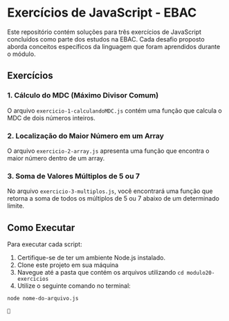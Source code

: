 # Exercícios de JavaScript - EBAC

Este repositório contém soluções para três exercícios de JavaScript concluídos como parte dos estudos na EBAC. 
Cada desafio proposto aborda conceitos específicos da linguagem que foram aprendidos durante o módulo.

## Exercícios

### 1. Cálculo do MDC (Máximo Divisor Comum)

O arquivo `exercicio-1-calculandoMDC.js` contém uma função que calcula o MDC de dois números inteiros.

### 2. Localização do Maior Número em um Array

O arquivo `exercicio-2-array.js` apresenta uma função que encontra o maior número dentro de um array.

### 3. Soma de Valores Múltiplos de 5 ou 7

No arquivo `exercicio-3-multiplos.js`, você encontrará uma função que retorna a soma de todos os múltiplos de 5 ou 7 abaixo de um determinado limite.

## Como Executar

Para executar cada script:

1. Certifique-se de ter um ambiente Node.js instalado. 
2. Clone este projeto em sua máquina
3. Navegue até a pasta que contém os arquivos utilizando `cd modulo20-exercicios`
4. Utilize o seguinte comando no terminal:

```bash
node nome-do-arquivo.js

🚀
